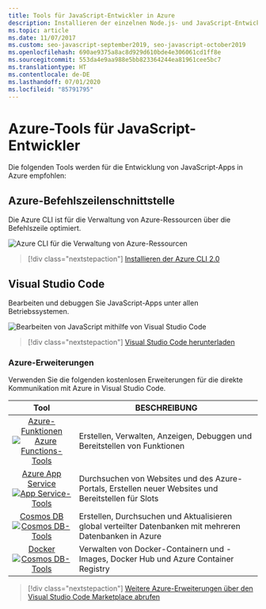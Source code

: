 ```yaml
---
title: Tools für JavaScript-Entwickler in Azure
description: Installieren der einzelnen Node.js- und JavaScript-Entwicklungstools in Azure
ms.topic: article
ms.date: 11/07/2017
ms.custom: seo-javascript-september2019, seo-javascript-october2019
ms.openlocfilehash: 690ae9375a8ac8d929d610bde4e306061cd1ff8e
ms.sourcegitcommit: 553da4e9aa988e5bb823364244ea81961cee5bc7
ms.translationtype: HT
ms.contentlocale: de-DE
ms.lasthandoff: 07/01/2020
ms.locfileid: "85791795"
---
```

# <a name="azure-tools-for-javascript-developers"></a>Azure-Tools für JavaScript-Entwickler
Die folgenden Tools werden für die Entwicklung von JavaScript-Apps in Azure empfohlen:

## <a name="azure-cli"></a>Azure-Befehlszeilenschnittstelle
Die Azure CLI ist für die Verwaltung von Azure-Ressourcen über die Befehlszeile optimiert.

![Azure CLI für die Verwaltung von Azure-Ressourcen](media/node-azure-tools/azure-cli.png)
 
> [!div class="nextstepaction"]
> [Installieren der Azure CLI 2.0](/cli/azure/install-az-cli2)

## <a name="visual-studio-code"></a>Visual Studio Code
Bearbeiten und debuggen Sie JavaScript-Apps unter allen Betriebssystemen.

![Bearbeiten von JavaScript mithilfe von Visual Studio Code](media/node-azure-tools/visual-studio-code-debug-javascript.png)

> [!div class="nextstepaction"]
> [Visual Studio Code herunterladen](https://code.visualstudio.com)

### <a name="azure-extensions"></a>Azure-Erweiterungen
Verwenden Sie die folgenden kostenlosen Erweiterungen für die direkte Kommunikation mit Azure in Visual Studio Code.

| Tool | BESCHREIBUNG  |
|:---------:|---------|
| [Azure-Funktionen](https://marketplace.visualstudio.com/items?itemName=ms-azuretools.vscode-azurefunctions) <br> [![Azure Functions-Tools](media/node-azure-tools/icon-azure-functions.png)](https://marketplace.visualstudio.com/items?itemName=ms-azuretools.vscode-azurefunctions) | Erstellen, Verwalten, Anzeigen, Debuggen und Bereitstellen von Funktionen|
| [Azure App Service](https://marketplace.visualstudio.com/items?itemName=ms-azuretools.vscode-azureappservice) <br> [![App Service-Tools](media/node-azure-tools/icon-azure-app-service.png)](https://marketplace.visualstudio.com/items?itemName=ms-azuretools.vscode-azureappservice) | Durchsuchen von Websites und des Azure-Portals, Erstellen neuer Websites und Bereitstellen für Slots |
| [Cosmos DB ](https://marketplace.visualstudio.com/items?itemName=ms-azuretools.vscode-cosmosdb)  <br> [![Cosmos DB-Tools](media/node-azure-tools/icon-cosmos-db.png)](https://marketplace.visualstudio.com/items?itemName=ms-azuretools.vscode-cosmosdb)| Erstellen, Durchsuchen und Aktualisieren global verteilter Datenbanken mit mehreren Datenbanken in Azure |
| [Docker](https://marketplace.visualstudio.com/items?itemName=formulahendry.docker-explorer)   <br> [![Cosmos DB-Tools](media/node-azure-tools/icon-docker.png)](https://marketplace.visualstudio.com/items?itemName=formulahendry.docker-explorer)| Verwalten von Docker-Containern und -Images, Docker Hub und Azure Container Registry |

> [!div class="nextstepaction"]
> [Weitere Azure-Erweiterungen über den Visual Studio Code Marketplace abrufen](https://marketplace.visualstudio.com/search?term=azure&target=VSCode&category=All%20categories&sortBy=Relevance)
